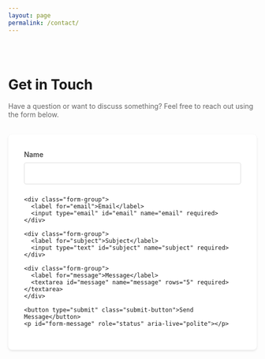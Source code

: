 ```yaml
---
layout: page
permalink: /contact/
---
```


<div class="contact-container">
  <h1>Get in Touch</h1>
  <p class="contact-intro">Have a question or want to discuss something? Feel free to reach out using the form below.</p>

  <form action="https://script.google.com/macros/s/AKfycbwBcgaTjeRMNmXJ0prTeY1UTlMiswDhfKbBXgLq_IX8USzcVjAYzXF5uHpOAx7azPKjWQ/exec" method="POST" class="contact-form">
    <div class="form-group">
      <label for="name">Name</label>
      <input type="text" id="name" name="name" required>
    </div>

    <div class="form-group">
      <label for="email">Email</label>
      <input type="email" id="email" name="email" required>
    </div>

    <div class="form-group">
      <label for="subject">Subject</label>
      <input type="text" id="subject" name="subject" required>
    </div>

    <div class="form-group">
      <label for="message">Message</label>
      <textarea id="message" name="message" rows="5" required></textarea>
    </div>

    <button type="submit" class="submit-button">Send Message</button>
    <p id="form-message" role="status" aria-live="polite"></p>
  </form>
</div>

<style>
.contact-container {
  max-width: 600px;
  margin: 0 auto;
  padding: 2rem 0;
}

.contact-intro {
  color: #666;
  margin-bottom: 2rem;
}

.contact-form {
  background: #fff;
  border-radius: 8px;
  padding: 2rem;
  box-shadow: 0 2px 4px rgba(0, 0, 0, 0.1);
}

.form-group {
  margin-bottom: 1.5rem;
}

.form-group label {
  display: block;
  margin-bottom: 0.5rem;
  color: #333;
  font-weight: 500;
}

.form-group input,
.form-group textarea {
  width: 100%;
  padding: 0.75rem;
  border: 1px solid #ddd;
  border-radius: 4px;
  font-size: 1rem;
  transition: border-color 0.3s ease;
}

.form-group input:focus,
.form-group textarea:focus {
  outline: none;
  border-color: #666;
}

.submit-button {
  background-color: #333;
  color: white;
  padding: 0.75rem 1.5rem;
  border: none;
  border-radius: 4px;
  font-size: 1rem;
  cursor: pointer;
  transition: all 0.3s ease;
  position: relative;
}

.submit-button:hover {
  background-color: #000;
  transform: translateY(-1px);
}

.submit-button:active {
  transform: translateY(0);
}

.submit-button:disabled {
  cursor: not-allowed;
  background-color: #444;
  transform: none;
}

.submit-button.loading::after {
  content: '';
  position: absolute;
  width: 1em;
  height: 1em;
  border: 2px solid #ffffff;
  border-radius: 50%;
  border-top-color: transparent;
  animation: spin 0.6s linear infinite;
  right: 0.5rem;
  top: 50%;
  transform: translateY(-50%);
}

@keyframes spin {
  to { transform: rotate(360deg); }
}

#form-message {
  margin: 0.5rem 0 0;
  font-size: 0.9rem;
  text-align: center;
  min-height: 1.2em;
  padding: 0.5rem;
  border-radius: 0.5rem;
  transition: all 0.3s ease-out;
  opacity: 0;
  transform: translateY(-10px);
}

#form-message.visible {
  opacity: 1;
  transform: translateY(0);
}

#form-message.success {
  background-color: #dcf5e3;
  color: #166534;
}

#form-message.error {
  background-color: #fde7e7;
  color: #b91c1c;
}
</style>

<script>
document.addEventListener('DOMContentLoaded', function() {
  const form = document.querySelector('.contact-form');
  if (!form) return;

  const messageEl = document.getElementById('form-message');
  const button = form.querySelector('button');
  
  // Show message with fade in
  const showMessage = (message, isError) => {
    messageEl.textContent = message;
    messageEl.className = `${isError ? 'error' : 'success'} visible`;
    
    // Fade out after 3 seconds
    setTimeout(() => {
      messageEl.classList.remove('visible');
      setTimeout(() => {
        messageEl.textContent = '';
      }, 300);
    }, 3000);
  };

  form.addEventListener('submit', async function(e) {
    e.preventDefault();
    const originalText = button.textContent;
    
    try {
      button.textContent = 'Sending...';
      button.disabled = true;
      button.classList.add('loading');
      
      const formData = new FormData(form);
      const response = await fetch(form.action, {
        method: 'POST',
        body: new URLSearchParams(formData),
        headers: {
          'Content-Type': 'application/x-www-form-urlencoded',
          'Accept': 'application/json'
        },
        mode: 'no-cors' // Add this to prevent CORS issues with Google Apps Script
      });
      
      // Since mode is 'no-cors', we can't read the response
      // Just assume success if no error was thrown
      showMessage('Message sent successfully! 🎉', false);
      form.reset();

      // Check the specific status code
      if (response.status === 200) {
        showMessage('Message sent successfully! 🎉', false);
        form.reset();
        // Track successful submission if GA is available
        if (typeof gtag !== 'undefined') {
          gtag('event', 'contact_form_submit', {
            'event_category': 'Contact',
            'event_label': 'Success'
          });
        }
      } else if (response.status === 422) {
        throw new Error('Please check your inputs and try again.');
      } else if (response.status === 429) {
        throw new Error('Too many attempts. Please try again later.');
      } else {
        throw new Error('Sorry, message could not be sent. Please try again.');
      }
    } catch (error) {
      showMessage(error.message, true);
      console.error('Submission error:', error);
      // Track error if GA is available
      if (typeof gtag !== 'undefined') {
        gtag('event', 'contact_form_error', {
          'event_category': 'Contact',
          'event_label': error.message
        });
      }
    } finally {
      button.textContent = originalText;
      button.disabled = false;
      button.classList.remove('loading');
    }
  });
});
</script> 